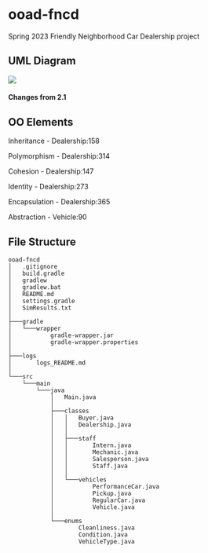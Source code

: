 # ooad-fncd
Spring 2023 Friendly Neighborhood Car Dealership project

## UML Diagram
![](..\ooad-fncd\UMLDiagram.png)

#### Changes from 2.1

## OO Elements
Inheritance - Dealership:158

Polymorphism - Dealership:314

Cohesion - Dealership:147

Identity - Dealership:273

Encapsulation - Dealership:365

Abstraction - Vehicle:90
## File Structure
```
ooad-fncd
│   .gitignore
│   build.gradle
│   gradlew
│   gradlew.bat
│   README.md
│   settings.gradle
│   SimResults.txt
│
├───gradle
│   └───wrapper
│           gradle-wrapper.jar
│           gradle-wrapper.properties
│
├───logs
│       logs_README.md
│
└───src
    └───main
        └───java
            │   Main.java
            │
            ├───classes
            │   │   Buyer.java
            │   │   Dealership.java
            │   │
            │   ├───staff
            │   │       Intern.java
            │   │       Mechanic.java
            │   │       Salesperson.java
            │   │       Staff.java
            │   │
            │   └───vehicles
            │           PerformanceCar.java
            │           Pickup.java
            │           RegularCar.java
            │           Vehicle.java
            │
            └───enums
                    Cleanliness.java
                    Condition.java
                    VehicleType.java
```